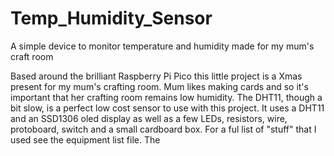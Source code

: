 # Temp_Humidity_Sensor
A simple device to monitor temperature and humidity made for my mum's craft room

Based around the brilliant Raspberry Pi Pico this little project is a Xmas present for my mum's crafting room.
Mum likes making cards and so it's important that her crafting room remains low humidity.
The DHT11, though a bit slow, is a perfect low cost sensor to use with this project.
It  uses a DHT11 and an SSD1306 oled display as well as a few LEDs, resistors, wire, protoboard, switch and a small cardboard box.
For a ful list of "stuff" that I used see the equipment list file.
The 
